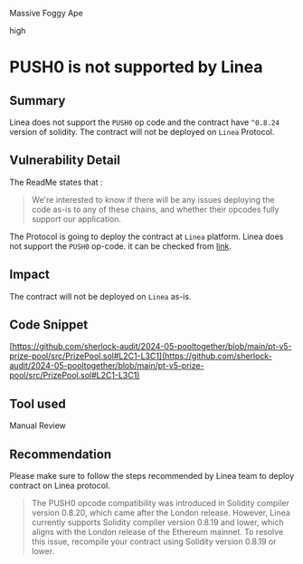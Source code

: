 Massive Foggy Ape

high

# PUSH0 is not supported by Linea

## Summary
Linea does not support the `PUSH0` op code and the contract have `^0.8.24` version of solidity. The contract will not be deployed on `Linea` Protocol.


## Vulnerability Detail

The ReadMe states that :
> We're interested to know if there will be any issues deploying the code as-is to any of these chains, and whether their opcodes fully support our application.

The Protocol is going to deploy the contract at `Linea` platform. Linea does not support the `PUSH0` op-code. it can be checked from [link](https://docs.linea.build/developers/quickstart/ethereum-differences). 


## Impact
The contract will not be deployed on `Linea` as-is.

## Code Snippet
[https://github.com/sherlock-audit/2024-05-pooltogether/blob/main/pt-v5-prize-pool/src/PrizePool.sol#L2C1-L3C1](https://github.com/sherlock-audit/2024-05-pooltogether/blob/main/pt-v5-prize-pool/src/PrizePool.sol#L2C1-L3C1)
## Tool used

Manual Review

## Recommendation
Please make sure to follow the steps recommended by Linea team to deploy contract on Linea protocol.
> The PUSH0 opcode compatibility was introduced in Solidity compiler version 0.8.20, which came after the London release. However, Linea currently supports Solidity compiler version 0.8.19 and lower, which aligns with the London release of the Ethereum mainnet. To resolve this issue, recompile your contract using Solidity version 0.8.19 or lower.
